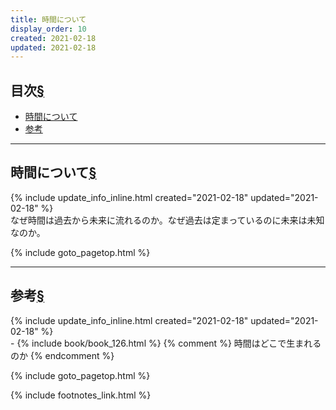 ```yaml
---
title: 時間について
display_order: 10
created: 2021-02-18
updated: 2021-02-18
---
```


## <a name="index">目次</a><a class="heading-anchor-permalink" href="#目次">§</a>

<ul id="index_ul">
<li><a href="#about">時間について</a></li>
<li><a href="#reference">参考</a></li>
</ul>

* * *
## <a name="about">時間について</a><a class="heading-anchor-permalink" href="#about">§</a>
<div class="chapter-updated">{% include update_info_inline.html created="2021-02-18" updated="2021-02-18" %}</div>
なぜ時間は過去から未来に流れるのか。なぜ過去は定まっているのに未来は未知なのか。

{% include goto_pagetop.html %}

* * *
## <a name="reference">参考</a><a class="heading-anchor-permalink" href="#reference">§</a>
<div class="chapter-updated">{% include update_info_inline.html created="2021-02-18" updated="2021-02-18" %}</div>
- {% include book/book_126.html %} {% comment %} 時間はどこで生まれるのか {% endcomment %}

{% include goto_pagetop.html %}

{% include footnotes_link.html %}
